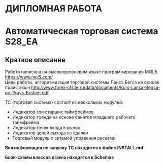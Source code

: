 # ДИПЛОМНАЯ РАБОТА
# Автоматическая торговая система S28_EA

## Краткое описание
Работа написана на высокоуровневом языке программирования MQL5. https://www.mql5.com/</br> Цель работы, алгоритмизация торговой системы Ланса Бегса на основе прайс экшн http://www.forex-ofsite.ru/data/documents/Kurs-Lansa-Begsa-po-Prays-Ekshen.pdf </br>

ТС (торговая система) состоит из нескольких модулей:

* Индикатор зон старших таймфреймов
* Индикатор тренда на основе свингов младшего рабочего таймфрейма
* Индикатор точек входа в рынок
* Индикатор целей выхода из сделки
* Торговый модуль с ситемой управения рисками

**Вся информация по запуску ТС находится в файле INSTALL.md**

**Блок-схемы классов drawio находятся в Schemas**